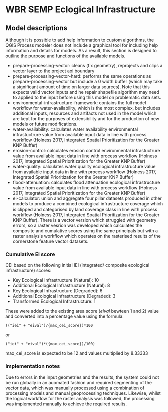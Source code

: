 # WBR SEMP Eclogical Infrastructure

## Model descriptions

Although it is possible to add help information to custom algorithms, the QGIS Process modeler does not include a graphical tool for including help information and details for models. As a result, this section is designed to outline the purpose and functions of the available models.

- prepare-processing-vector: cleans (fix geometry), reprojects and clips a vector layer to the project aoi boundary
- prepare-processing-vector-hard: performs the same operations as prepare-processing-vector but include a 0 width buffer (which may take a significant amount of time on larger data sources). Note that this expects valid vector inputs and he repair shapefile algorithm may need to applied to the input before using this model on problematic data sets.
- environmental-infrastructure-framework: contains the full model workflow for water-availability, which is the most complex, but includes additional inputs, resources and artifacts not used in the model which are kept for the purposes of extensibility and for the production of new models or future modifications.
- water-availability: calculates water availability environmental infrastuctrure value from available input data in line with process workflow (Holness 2017, Integrated Spatial Prioritization for the Greater KNP Buffer)
- erosion-control: calculates erosion control environmental infrastuctrure value from available input data in line with process workflow (Holness 2017, Integrated Spatial Prioritization for the Greater KNP Buffer)
- water-quality: calculates water quality ecological infrastructure value from available input data in line with process workflow (Holness 2017, Integrated Spatial Prioritization for the Greater KNP Buffer)
- flood-attenuation: calculates flood attenuation ecological infrastructure value from available input data in line with process workflow (Holness 2017, Integrated Spatial Prioritization for the Greater KNP Buffer)
- ei-calculator: union and aggregate four pillar datasets produced in other models to produce a combined ecological infrastructure coverage which is clipped and categorised by land coverage class in line with process workflow (Holness 2017, Integrated Spatial Prioritization for the Greater KNP Buffer). There is a vector version which struggled with geometry errors, so a raster vesrion was developed which calculates the composite and cumulative scores using the same principals but with a raster analysis workflow which operates on the rasterised results of the cornerstone feature vector datasets.

### Cumulative EI score

CEI based on the following initial IEI (integrated/ composite ecological infrastructure) scores:

- Key Ecological Infrastructure (Natural): 10
- Additional Ecological Infrastructure (Natural): 8
- Key Ecological Infrastructure (Degraded): 6
- Additional Ecological Infrastructure (Degraded): 3
- Transformed Ecological Infrastructure: 1

These were added to the existing area score (*eival* bewteen 1 and 2) value and converted into a percentage value using the formula:

```
(("iei" + "eival")/{max_cei_score})*100
```

or

```
("iei" + "eival")*({max_cei_score})/100)
```

max_cei_score is expected to be 12 and values multiplied by 8.33333

### Implementation notes

Due to errors in the input geometries and the results, the system could not be run globally in an auomated fashion and required segmenting of the vector data, which was manually processed using a combination of processing models and manual geoprocessing techniques. Likewise, whilst the logical workflow for the raster analysis was followed, the processing was implemented manually to achieve the required results.
